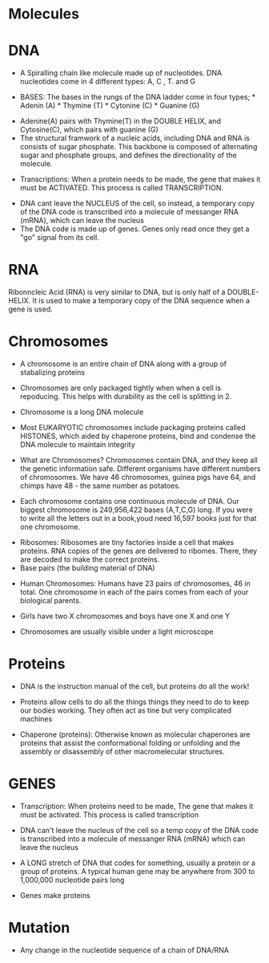 # Molecules


# DNA 

- A Spiralling chain like molecule made up of nucleotides. DNA nucleotides come in 4 different types: A, C , T. and G 

- BASES: The bases in the rungs of the DNA ladder come in four types;
        * Adenin (A)
        * Thymine (T)
        * Cytonine (C)
        * Guanine (G)
* Adenine(A) pairs with Thymine(T) in the DOUBLE HELIX, and Cytosine(C), which pairs with guanine (G)
* The structural framwork of a nucleic acids, including DNA and RNA is consists of sugar phosphate. This backbone is composed of 
alternating sugar and phosphate groups, and defines the directionality of the molecule.


- Transcriptions: When a protein needs to be made, the gene that makes it must be ACTIVATED. This process is called TRANSCRIPTION.	

* DNA cant leave the NUCLEUS of the cell, so instead, a temporary copy of the DNA code is transcribed into a molecule of messanger RNA (mRNA), which can leave the nucleus
* The DNA code is made up of genes. Genes only read once they get a "go" signal from its cell.


# RNA
Ribonncleic Acid (RNA) is very similar to DNA, but is only half of a DOUBLE-HELIX. It is used to make a temporary copy of the DNA sequence when a gene is used.


# Chromosomes 
- A chromosome is an entire chain of DNA along with a group of stabalizing proteins 
- Chromosomes are only packaged tightly when when a cell is repoducing. This helps with durability as the cell is splitting in 2.
- Chromosome is a long DNA molecule
- Most EUKARYOTIC chromosomes include packaging proteins called HISTONES, which aided by chaperone proteins, bind and condense the DNA molecule to maintain integrity
- What are Chromosomes? Chromosomes contain DNA, and they keep all the genetic information safe. Different organisms have different numbers of chromosomes. We have 46
chromosomes, guinea pigs have 64, and chimps have 48  - the same number as potatoes.

- Each chromosome contains one continuous molecule of DNA. Our biggest chromosome is 249,956,422 bases (A,T,C,G) long. If you were to write all the letters out in a book,youd need 16,597 books just for that one chromosome.

* Ribosomes: Ribosomes are tiny factories inside a cell that makes proteins. RNA copies of the genes are delivered to ribomes. There, they are decoded to make the correct proteins.
* Base pairs (the building material of DNA)
- Human Chromosomes: Humans have 23 pairs of chromosomes, 46 in total. One chromosome in each of the pairs comes from each of your biological parents.
* Girls have two X chromosomes and boys have one X and one Y

- Chromosomes are usually visible under a light microscope


# Proteins
- DNA is the instruction manual of the cell, but proteins do all the work! 
- Proteins allow cells to do all the things things they need to do to keep our bodies working. They often act as tine but very complicated machines

- Chaperone (proteins): Otherwise known as molecular chaperones are proteins that assist the conformational folding or unfolding and the assembly or disassembly of other
macromelecular structures.

# GENES

- Transcription: When proteins need to be made, The gene that makes it must be activated. This process is called transcription
* DNA can't leave the nucleus of the cell so a temp copy of the DNA code is transcribed into a molecule of messanger RNA (mRNA) which can leave the nucleus


- A LONG stretch of DNA that codes for something, usually a protein or a group of proteins. A typical human gene may be anywhere from 300 to 1,000,000 nucleotide pairs long

- Genes make proteins

# Mutation
 - Any change in the nucleotide sequence of a chain of DNA/RNA 
